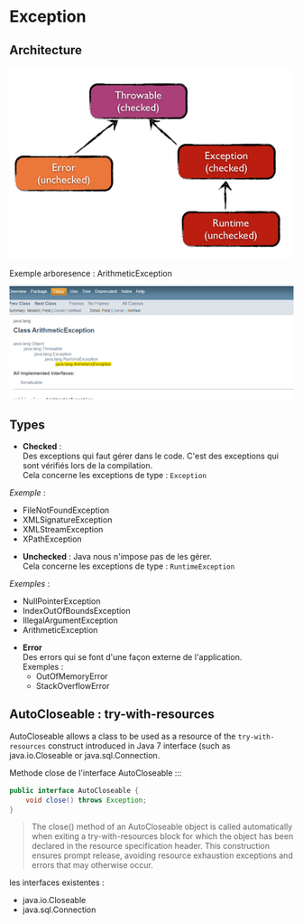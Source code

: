 # Exception 

## Architecture 

![img.png](architecture-exception.png)

Exemple arboresence : ArithmeticException   

![img.png](Example-architecture-ArithmeticException.png)

## Types   

- **Checked**  :  
Des exceptions qui faut gérer dans le code. C'est des exceptions qui sont vérifiés lors
de la compilation.  
Cela concerne les exceptions de type : `Exception`    

*Exemple* : 
   + FileNotFoundException  
   + XMLSignatureException
   + XMLStreamException
   + XPathException
  
- **Unchecked**   :
Java nous n'impose pas de les gérer.  
Cela concerne les exceptions de type : `RuntimeException`    

*Exemples* : 
   + NullPointerException
   + IndexOutOfBoundsException
   + IllegalArgumentException  
   + ArithmeticException

- **Error**   
Des errors qui se font d'une façon externe de l'application.    
Exemples :  
    + OutOfMemoryError 
    + StackOverflowError   

## AutoCloseable : try-with-resources 
AutoCloseable allows a class to be used as a resource of the `try-with-resources` construct introduced in Java 7
 interface (such as java.io.Closeable or java.sql.Connection.   

Methode close de l'interface AutoCloseable ::: 

```java
public interface AutoCloseable {
    void close() throws Exception;
}
```
> The close() method of an AutoCloseable object is called automatically when exiting a try-with-resources block for which 
the object has been declared in the resource specification header. This construction ensures prompt release, avoiding 
resource exhaustion exceptions and errors that may otherwise occur.

les interfaces existentes : 
- java.io.Closeable 
- java.sql.Connection








